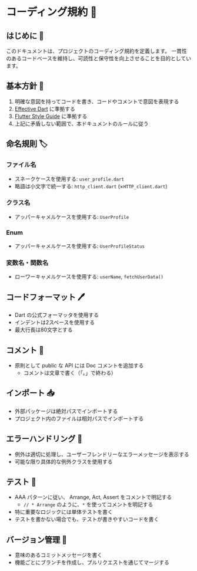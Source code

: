# コーディング規約 📝

## はじめに 🚀

このドキュメントは、プロジェクトのコーディング規約を定義します。
一貫性のあるコードベースを維持し、可読性と保守性を向上させることを目的としています。

## 基本方針 🌟

1. 明確な意図を持ってコードを書き、コードやコメントで意図を表現する
2. [Effective Dart](https://dart.dev/guides/language/effective-dart) に準拠する
3. [Flutter Style Guide](https://github.com/flutter/flutter/blob/master/docs/contributing/Style-guide-for-Flutter-repo.md) に準拠する
4. 上記に矛盾しない範囲で、本ドキュメントのルールに従う

## 命名規則 🏷️

### ファイル名

- スネークケースを使用する: `user_profile.dart`
- 略語は小文字で統一する: `http_client.dart` (×`HTTP_client.dart`)

### クラス名

- アッパーキャメルケースを使用する: `UserProfile`

### Enum

- アッパーキャメルケースを使用する: `UserProfileStatus`

### 変数名・関数名

- ローワーキャメルケースを使用する: `userName`, `fetchUserData()`

## コードフォーマット 🖊️

- Dart の公式フォーマッタを使用する
- インデントは2スペースを使用する
- 最大行長は80文字とする

## コメント 💬

- 原則として public な API には Doc コメントを追加する
  - コメントは文章で書く（「。」で終わる）

## インポート 📥

- 外部パッケージは絶対パスでインポートする
- プロジェクト内のファイルは相対パスでインポートする

## エラーハンドリング 🚨

- 例外は適切に処理し、ユーザーフレンドリーなエラーメッセージを表示する
- 可能な限り具体的な例外クラスを使用する

## テスト 🧪

- AAA パターンに従い、 Arrange, Act, Assert をコメントで明記する
  - `// * Arrange` のように、`*` を使ってコメントを明記する
- 特に重要なロジックには単体テストを書く
- テストを書かない場合でも、テストが書きやすいコードを書く

## バージョン管理 🔖

- 意味のあるコミットメッセージを書く
- 機能ごとにブランチを作成し、プルリクエストを通じてマージする
